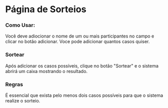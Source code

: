 # Página de Sorteios

### Como Usar:
Você deve adiocionar o nome de um ou mais participantes no campo e clicar no botão adicionar. Voce pode adicionar quantos casos quiser.

### Sortear
Após adicionar os casos possíveis, clique no botão "Sortear" e o sistema abrirá um caixa mostrando o resultado.

### Regras
É essencial que exista pelo menos dois casos possíveis para que o sistema realize o sorteio.